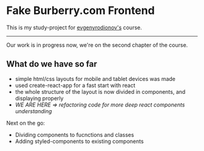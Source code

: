 # Fake Burberry.com Frontend

This is my study-project for [evgenyrodionov's](https://github.com/evgenyrodionov) course.

***

Our work is in progress now, we're on the second chapter of the course.

## What do we have so far

- simple html/css layouts for mobile and tablet devices was made
- used create-react-app for a fast start with react
- the whole structure of the layout is now divided in components, and displaying properly
- *WE ARE HERE => refactoring code for more deep react components understanding*

Next on the go:

- Dividing components to fucnctions and classes
- Adding styled-components to existing components